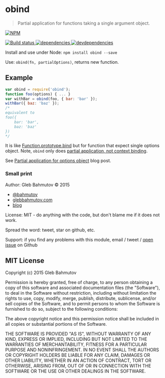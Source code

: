 # obind

> Partial application for functions taking a single argument object.

[![NPM][obind-icon] ][obind-url]

[![Build status][obind-ci-image] ][obind-ci-url]
[![dependencies][obind-dependencies-image] ][obind-dependencies-url]
[![devdependencies][obind-devdependencies-image] ][obind-devdependencies-url]

Install and use under Node: `npm install obind --save`

Use: `obind(fn, partialOptions)`, returns new function.

## Example

```js
var obind = require('obind');
function foo(options) { ... }
var withBar = obind(foo, { bar: 'bar' });
withBar({ baz: 'baz' });
/*
equivalent to
foo({
    bar: 'bar',
    baz: 'baz'
})
*/
```

It is like [Function.prototype.bind][bind] but for function that expect single
options object. Note, `obind` only does [partial application, not context binding][partial vs binding].

See [Partial application for options object][1] blog post.

[1]: http://glebbahmutov.com/blog/partial-application-for-options-object/

### Small print

Author: Gleb Bahmutov &copy; 2015

* [@bahmutov](https://twitter.com/bahmutov)
* [glebbahmutov.com](http://glebbahmutov.com)
* [blog](http://glebbahmutov.com/blog/)

License: MIT - do anything with the code, but don't blame me if it does not work.

Spread the word: tweet, star on github, etc.

Support: if you find any problems with this module, email / tweet /
[open issue](https://github.com/bahmutov/obind/issues) on Github

## MIT License

Copyright (c) 2015 Gleb Bahmutov

Permission is hereby granted, free of charge, to any person
obtaining a copy of this software and associated documentation
files (the "Software"), to deal in the Software without
restriction, including without limitation the rights to use,
copy, modify, merge, publish, distribute, sublicense, and/or sell
copies of the Software, and to permit persons to whom the
Software is furnished to do so, subject to the following
conditions:

The above copyright notice and this permission notice shall be
included in all copies or substantial portions of the Software.

THE SOFTWARE IS PROVIDED "AS IS", WITHOUT WARRANTY OF ANY KIND,
EXPRESS OR IMPLIED, INCLUDING BUT NOT LIMITED TO THE WARRANTIES
OF MERCHANTABILITY, FITNESS FOR A PARTICULAR PURPOSE AND
NONINFRINGEMENT. IN NO EVENT SHALL THE AUTHORS OR COPYRIGHT
HOLDERS BE LIABLE FOR ANY CLAIM, DAMAGES OR OTHER LIABILITY,
WHETHER IN AN ACTION OF CONTRACT, TORT OR OTHERWISE, ARISING
FROM, OUT OF OR IN CONNECTION WITH THE SOFTWARE OR THE USE OR
OTHER DEALINGS IN THE SOFTWARE.

[obind-icon]: https://nodei.co/npm/obind.png?downloads=true
[obind-url]: https://npmjs.org/package/obind
[obind-ci-image]: https://travis-ci.org/bahmutov/obind.png?branch=master
[obind-ci-url]: https://travis-ci.org/bahmutov/obind
[obind-dependencies-image]: https://david-dm.org/bahmutov/obind.png
[obind-dependencies-url]: https://david-dm.org/bahmutov/obind
[obind-devdependencies-image]: https://david-dm.org/bahmutov/obind/dev-status.png
[obind-devdependencies-url]: https://david-dm.org/bahmutov/obind#info=devDependencies

[bind]: https://developer.mozilla.org/en-US/docs/Web/JavaScript/Reference/Global_Objects/Function/bind
[partial vs binding]: http://glebbahmutov.com/blog/binding-vs-partial-application/
